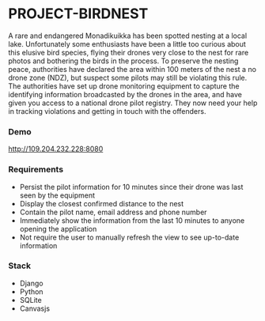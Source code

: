 # PROJECT-BIRDNEST

A rare and endangered Monadikuikka has been spotted nesting at a local lake.
Unfortunately some enthusiasts have been a little too curious about this elusive bird species, flying their drones very close to the nest for rare photos and bothering the birds in the process.
To preserve the nesting peace, authorities have declared the area within 100 meters of the nest a no drone zone (NDZ), but suspect some pilots may still be violating this rule.
The authorities have set up drone monitoring equipment to capture the identifying information broadcasted by the drones in the area, and have given you access to a national drone pilot registry. They now need your help in tracking violations and getting in touch with the offenders.

### Demo

http://109.204.232.228:8080

### Requirements

- Persist the pilot information for 10 minutes since their drone was last seen by the equipment
- Display the closest confirmed distance to the nest
- Contain the pilot name, email address and phone number
- Immediately show the information from the last 10 minutes to anyone opening the application
- Not require the user to manually refresh the view to see up-to-date information

### Stack

- Django
- Python
- SQLite
- Canvasjs



